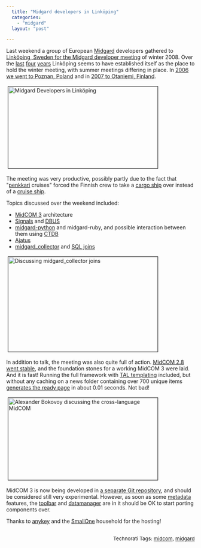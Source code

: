 ```yaml
---
  title: "Midgard developers in Linköping"
  categories: 
    - "midgard"
  layout: "post"

---
```

<p>
Last weekend a group of European <a href="http://www.midgard-project.org/">Midgard</a> developers gathered to<a href="http://www.smallone.net/blog/view/invitation_to_a_midgard_gathering_in_sweden.html"> Linköping, Sweden for the Midgard developer meeting</a> of winter 2008. Over the <a href="http://bergie.iki.fi/blog/the_connected_gathering.html">last</a> <a href="http://bergie.iki.fi/blog/midgard-meeting-in-linkoping.html">four</a> <a href="http://bergie.iki.fi/blog/midgard_developer_meeting-winter_2007.html">years</a> Linköping seems to have established itself as the place to hold the winter meeting, with summer meetings differing in place. In <a href="http://bergie.iki.fi/blog/midgard-developer-meeting-in-komorniki.html">2006 we went to Poznan, Poland</a> and in <a href="http://www.midgard-project.org/community/events/midgard_developer_meeting.html">2007 to Otaniemi, Finland</a>.
</p><p>
<a href="/files/midgard_developers_linkoping_2008-1.jpg"><img src="http://bergie.iki.fi/midcom-serveattachmentguid-2b49be4aefb411dcb7fce5fe2061d8f1d8f1/midgard_developers_linkoping_2008-1-tm.jpg" height="218" width="400" border="1" hspace="4" vspace="4" alt="Midgard Developers in Linköping" title="Midgard Developers in Linköping" /></a>
</p><p>
The meeting was very productive, possibly partly due to the fact that &quot;<a href="http://www.hel.fi/wps/portal/Opetusvirasto_en/Artikkeli_en?WCM_GLOBAL_CONTEXT=/en/Education+Department/News/Traditional+Penkinpainajais+Rides">penkkari</a> cruises&quot; forced the Finnish crew to take a <a href="http://en.wikipedia.org/wiki/Finnlink">cargo ship</a> over instead of a <a href="http://en.wikipedia.org/wiki/M/S_Silja_Serenade">cruise ship</a>.
</p><p>
Topics discussed over the weekend included:
</p><ul><li><a href="http://bergie.iki.fi/blog/some_plans_for_midcom_3.html">MidCOM 3</a> architecture</li>
<li><a href="http://blogs.nemein.com/people/piotras/view/1182197841.html">Signals</a> and <a href="http://en.wikipedia.org/wiki/D-Bus">DBUS</a></li>
<li><a href="http://blogs.nemein.com/people/piotras/view/1196805359.html">midgard-python</a> and midgard-ruby, and possible interaction between them using <a href="http://ctdb.samba.org/">CTDB</a></li>
<li><a href="http://www.ajatus.info/">Ajatus</a></li>
<li><a href="http://www.midgard-project.org/documentation/php-midgard_collector/">midgard_collector</a> and <a href="http://en.wikipedia.org/wiki/Join_(SQL)">SQL joins</a></li>
</ul><p>
<a href="/files/discussing-collector-joins-linkoping-1.jpg"><img src="http://bergie.iki.fi/midcom-serveattachmentguid-36200536efb411dca6d3bd40918555295529/discussing-collector-joins-linkoping-1-tm.jpg" height="253" width="400" border="1" hspace="4" vspace="4" alt="Discussing midgard_collector joins" title="Discussing midgard_collector joins" /></a>
</p><p>
In addition to talk, the meeting was also quite full of action. <a href="http://www.midgard-project.org/updates/view/midcom_2-8-0_released.html">MidCOM 2.8 went stable</a>, and the foundation stones for a working MidCOM 3 were laid. And it is fast! Running the full framework with <a href="http://phptal.motion-twin.com/">TAL templating</a> included, but without any caching on a news folder containing over 700 unique items <a href="http://bergie.jaiku.com/presence/26331259">generates the ready page</a> in about 0.01 seconds. Not bad!
</p><p>
<a href="/files/ab-php-ruby-python-2.jpg"><img src="http://bergie.iki.fi/midcom-serveattachmentguid-2ecc6568efb411dc9a9a214f18c263b263b2/ab-php-ruby-python-2-tm.jpg" height="219" width="400" border="1" hspace="4" vspace="4" alt="Alexander Bokovoy discussing the cross-language MidCOM" title="Alexander Bokovoy discussing the cross-language MidCOM" /></a>
</p><p>
MidCOM 3 is now being developed in <a href="http://repo.or.cz/w/midcom.git">a separate Git repository</a>, and should be considered still very experimental. However, as soon as some <a href="http://www.midgard-project.org/development/mrfc/view/0010.html">metadata</a> features, the <a href="http://bergie.iki.fi/blog/midgard_does_the_tango.html">toolbar</a> and <a href="http://www.midgard-project.org/documentation/midcom-helper-datamanager2/">datamanager</a> are in it should be OK to start porting components over.
</p><p>
Thanks to <a href="http://www.anykey.se/en/">anykey</a> and the <a href="http://www.smallone.net/">SmallOne</a> household for the hosting!<span style="font-size:10pt;">
<br /></span>
</p><p style="text-align:right;">
<span style="font-size:10pt;">
<br />Technorati Tags: </span><span style="font-size:10pt;"><a href="http://www.technorati.com/tag/midcom">midcom</a></span><span style="font-size:10pt;">, </span><span style="font-size:10pt;"><a href="http://www.technorati.com/tag/midgard">midgard</a></span>
</p>